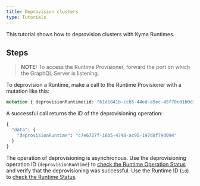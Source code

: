 ```yaml
---
title: Deprovision clusters
type: Tutorials
---
```


This tutorial shows how to deprovision clusters with Kyma Runtimes.

## Steps

> **NOTE:** To access the Runtime Provisioner, forward the port on which the GraphQL Server is listening.

  To deprovision a Runtime, make a call to the Runtime Provisioner with a mutation like this:  
  
  ```graphql
  mutation { deprovisionRuntime(id: "61d1841b-ccb5-44ed-a9ec-45f70cd1b0d3") }
  ```

  A successful call returns the ID of the deprovisioning operation:

  ```graphql
  {
    "data": {
      "deprovisionRuntime": "c7e6727f-16b5-4748-ac95-197d8f79d094"
    }
  }
  ```

  The operation of deprovisioning is asynchronous. Use the deprovisioning operation ID (`deprovisionRuntime`) to [check the Runtime Operation Status](08-03-runtime-operation-status.md) and verify that the deprovisioning was successful. Use the Runtime ID (`id`) to [check the Runtime Status](08-04-runtime-status.md). 